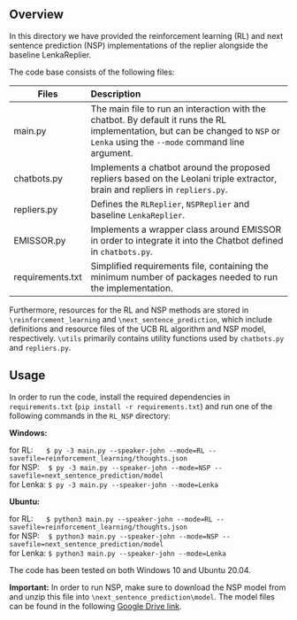 ## Overview

In this directory we have provided the reinforcement learning (RL) and next sentence prediction (NSP) implementations of the replier alongside the baseline LenkaReplier.

The code base consists of the following files:

| Files            | Description   |
| ---------------- |:-------------|
| main.py          | The main file to run an interaction with the chatbot. By default it runs the RL implementation, but can be changed to `NSP` or `Lenka` using the `--mode` command line argument.|
| chatbots.py      | Implements a chatbot around the proposed repliers based on the Leolani triple extractor, brain and repliers in `repliers.py`. |
| repliers.py      | Defines the `RLReplier`, `NSPReplier` and baseline `LenkaReplier`. |
| EMISSOR.py       | Implements a wrapper class around EMISSOR in order to integrate it into the Chatbot defined in `chatbots.py`. |
| requirements.txt | Simplified requirements file, containing the minimum number of packages needed to run the implementation. |

Furthermore, resources for the RL and NSP methods are stored in `\reinforcement_learning` and `\next_sentence_prediction`, which include definitions and resource files of the UCB RL algorithm and NSP model, respectively. `\utils` primarily contains utility functions used by `chatbots.py` and `repliers.py`.

## Usage

In order to run the code, install the required dependencies in `requirements.txt` (`pip install -r requirements.txt`) and run one of the following commands in the `RL_NSP` directory:

**Windows:**<br>

for RL:      `$ py -3 main.py --speaker-john --mode=RL --savefile=reinforcement_learning/thoughts.json `<br>
for NSP:    `$ py -3 main.py --speaker-john --mode=NSP --savefile=next_sentence_prediction/model `<br>
for Lenka: `$ py -3 main.py --speaker-john --mode=Lenka `

**Ubuntu:**<br>

for RL:      `$ python3 main.py --speaker-john --mode=RL --savefile=reinforcement_learning/thoughts.json `<br>
for NSP:    `$ python3 main.py --speaker-john --mode=NSP --savefile=next_sentence_prediction/model `<br>
for Lenka: `$ python3 main.py --speaker-john --mode=Lenka `

The code has been tested on both Windows 10 and Ubuntu 20.04.

**Important:** In order to run NSP, make sure to download the NSP model from <ADD DRIVE LINK> and unzip this file into `\next_sentence_prediction\model`. The model files can be found in the following [Google Drive link](https://drive.google.com/drive/folders/10GEpnjqXn4DfyKjFjJG7KbJEygvdAI2J?usp=sharing).
